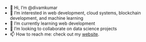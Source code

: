- 👋 Hi, I’m @divamkumar
- 👀 I’m interested in web development, cloud systems, blockchain development, and machine learning
- 🌱 I’m currently learning web development
- 💞️ I’m looking to collaborate on data science projects
- 📫 How to reach me: check out my <a href="https://divamkumar.github.io/html-personal-site/">website</a>.

<!---
divamkumar/divamkumar is a ✨ special ✨ repository because its `README.md` (this file) appears on your GitHub profile.
You can click the Preview link to take a look at your changes.
--->
